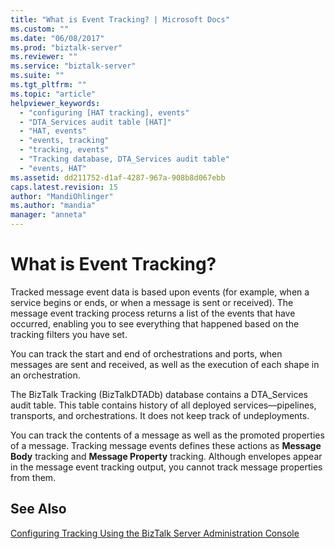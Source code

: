 ```yaml
---
title: "What is Event Tracking? | Microsoft Docs"
ms.custom: ""
ms.date: "06/08/2017"
ms.prod: "biztalk-server"
ms.reviewer: ""
ms.service: "biztalk-server"
ms.suite: ""
ms.tgt_pltfrm: ""
ms.topic: "article"
helpviewer_keywords: 
  - "configuring [HAT tracking], events"
  - "DTA_Services audit table [HAT]"
  - "HAT, events"
  - "events, tracking"
  - "tracking, events"
  - "Tracking database, DTA_Services audit table"
  - "events, HAT"
ms.assetid: dd211752-d1af-4287-967a-908b8d067ebb
caps.latest.revision: 15
author: "MandiOhlinger"
ms.author: "mandia"
manager: "anneta"
---
```

# What is Event Tracking?
Tracked message event data is based upon events (for example, when a service begins or ends, or when a message is sent or received). The message event tracking process returns a list of the events that have occurred, enabling you to see everything that happened based on the tracking filters you have set.  
  
 You can track the start and end of orchestrations and ports, when messages are sent and received, as well as the execution of each shape in an orchestration.  
  
 The BizTalk Tracking (BizTalkDTADb) database contains a DTA_Services audit table. This table contains history of all deployed services—pipelines, transports, and orchestrations. It does not keep track of undeployments.  
  
 You can track the contents of a message as well as the promoted properties of a message. Tracking message events defines these actions as **Message Body** tracking and **Message Property** tracking. Although envelopes appear in the message event tracking output, you cannot track message properties from them.  
  
## See Also  
 [Configuring Tracking Using the BizTalk Server Administration Console](http://msdn.microsoft.com/en-us/49b7f9d3-60b5-41bd-ba8b-029253926bef)